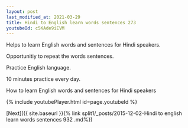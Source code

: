 ```yaml
---
layout: post
last_modified_at: 2021-03-29
title: Hindi to English learn words sentences 273 
youtubeId: c5KAde9iEVM
---
```

 
 
Helps to learn English words and sentences for Hindi speakers.

Opportunitiy to repeat the words sentences. 

Practice English language. 
 
10 minutes practice every day. 
 
How to learn English words and sentences for Hindi speakers 
 
{% include youtubePlayer.html id=page.youtubeId %}
 
 
[Next]({{ site.baseurl }}{% link  split1/_posts/2015-12-02-Hindi to english learn words sentences 932 .md%})
 
